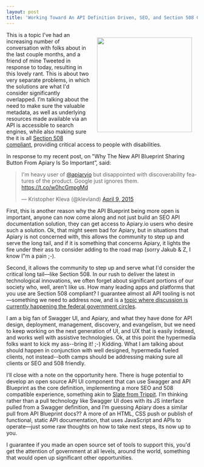 ```yaml
---
layout: post
title: 'Working Toward An API Definition Driven, SEO, and Section 508 Compliant API Documentation Interface'
---
```

<p><img style="padding: 15px;" src="https://s3.amazonaws.com/kinlane-productions/bw-icons/bw-section-508.png" alt="" width="250" align="right" /></p>
<p>This is a topic I&rsquo;ve had an increasing number of conversation with folks about in the last couple months, and a friend of mine Tweeted in response to today, resulting in this lovely rant. This is about two very separate problems, in which the solutions are what I'd consider significantly overlapped. I&rsquo;m talking about the need to make sure the valuable metadata, as well as underlying resources made available via an API is accessible to search engines, while also making sure the it is all <a href="http://www.section508.gov/section508-laws">Section 508 compliant</a>, providing critical access to people with disabilities.</p>
<p>In response to my recent post, on "Why The New API Blueprint Sharing Button From Apiary Is So Important&rdquo;, said:</p>
<blockquote class="twitter-tweet" lang="en">
<p>I'm heavy user of <a href="https://twitter.com/apiaryio">@apiaryio</a> but disappointed with discoverability features of the product. Google just ignores them. <a href="https://t.co/w0hcGmpgMd">https://t.co/w0hcGmpgMd</a></p>
&mdash; Kristopher Kleva (@klevland) <a href="https://twitter.com/klevland/status/586289568632168449">April 9, 2015</a></blockquote>
<script src="http://platform.twitter.com/widgets.js"></script>
<p>First, this is another reason why the API Blueprint being more open is important, anyone can now come along and not just build an SEO API documentation solution, they can get access to Apiary.io users who desire such a solution. Ok, that might seem bad for Apiary, but in situations that Apiary is not concerned with, this allows the community to step up and serve the long tail, and if it is something that concerns Apiary, it lights the fire under their ass to consider adding to the road map (sorry Jakub &amp; Z, I know I"m a pain ;-).</p>
<p>Second, it allows the community to step up and serve what I'd consider the critical long tail&mdash;like Section 508. In our rush to deliver the latest in technological innovations, we often forget about significant portions of our society who, well, aren&rsquo;t like us. How many leading apps and platforms that you use are Section 508 compliant? I guarantee almost all API tooling is not&mdash;something we need to address now, and is a&nbsp;<a href="https://groups.google.com/forum/#!searchin/us-government-apis/508/us-government-apis/dX34Bn5dcWQ/-Avg7rEbaNkJ">topic where discussion is currently happening the federal government circles</a>.&nbsp;</p>
<p>I am a big fan of Swagger UI, and Apiary, and what they have done for API design, deployment, management, discovery, and evangelism, but we need to keep working on the next generation of UI, and UX that is easily indexed, and works well with assistive technologies. Ok, at this point the hypermedia folks want to kick my ass--bring it! ;-) Kidding. What I am talking about should happen in conjunction with well designed, hypermedia fueled clients, not instead--both camps should be addressing making sure all clients or SEO and 508 friendly.</p>
<p>I&rsquo;ll close with a note on the opportunity here. There is huge potential to develop an open source API UI component that can use Swagger and API Blueprint as the core definition, implementing a more SEO and 508 compatible experience, something akin to <a href="https://github.com/tripit/slate">Slate from Trippit</a>. I&rsquo;m thinking rather than a pull technology like Swagger UI does with its JS interface pulled from a Swagger definition, and I&rsquo;m guessing Apiary does a similar pull from API Blueprint docs?? A more of an HTML, CSS push or publish of functional, static API documentation, that uses JavaScript and APIs to operate&mdash;just some raw thoughts on how to take next steps, its now up to you.</p>
<p>I guarantee if you made an open source set of tools to support this, you'd get the attention of government at all levels, around the world, something that would open up significant other opportunities.&nbsp;</p>